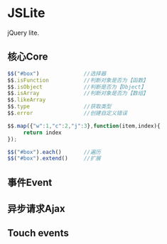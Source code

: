 JSLite
======
jQuery lite.

## 核心Core
```js
$$("#box")              //选择器
$$.isFunction           //判断对象是否为【函数】
$$.isObject             //判断是否为【Object】
$$.isArray              //判断对象是否为【数组】
$$.likeArray            
$$.type                 //获取类型
$$.error                //创建自定义错误

$$.map({"w":1,"c":2,"j":3},function(item,index){
     return index
}); 

$$("#box").each()       //遍历
$$("#box").extend()     //扩展
```


## 事件Event

## 异步请求Ajax

## Touch events